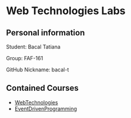 # Web Technologies Labs


## Personal information
Student: Bacal Tatiana

Group: FAF-161

GitHub Nickname: bacal-t

## Contained Courses

- [WebTechnologies](https://github.com/bacal-t/WebTechnologiesLabs)
- [EventDrivenProgramming](https://github.com/bacal-t/EventDrivenProgrammingLabs)



